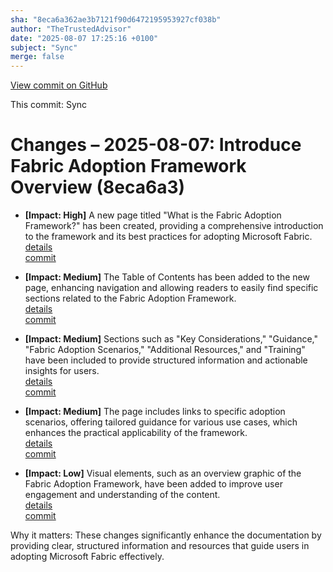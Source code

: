 ```yaml
---
sha: "8eca6a362ae3b7121f90d6472195953927cf038b"
author: "TheTrustedAdvisor"
date: "2025-08-07 17:25:16 +0100"
subject: "Sync"
merge: false
---
```


[View commit on GitHub](https://github.com/TheTrustedAdvisor/FabricAdoptionFramework/commit/8eca6a362ae3b7121f90d6472195953927cf038b)

This commit: Sync

# Changes – 2025-08-07: Introduce Fabric Adoption Framework Overview (8eca6a3)

- **[Impact: High]** A new page titled "What is the Fabric Adoption Framework?" has been created, providing a comprehensive introduction to the framework and its best practices for adopting Microsoft Fabric.  
   [details](/docs/about/changes/2025-08-07-what-is-the-fabric-adoption-framework)  
   [commit](https://github.com/TheTrustedAdvisor/FabricAdoptionFramework/commit/8eca6a362ae3b7121f90d6472195953927cf038b)

- **[Impact: Medium]** The Table of Contents has been added to the new page, enhancing navigation and allowing readers to easily find specific sections related to the Fabric Adoption Framework.  
   [details](/docs/about/changes/2025-08-07-what-is-the-fabric-adoption-framework)  
   [commit](https://github.com/TheTrustedAdvisor/FabricAdoptionFramework/commit/8eca6a362ae3b7121f90d6472195953927cf038b)

- **[Impact: Medium]** Sections such as "Key Considerations," "Guidance," "Fabric Adoption Scenarios," "Additional Resources," and "Training" have been included to provide structured information and actionable insights for users.  
   [details](/docs/about/changes/2025-08-07-what-is-the-fabric-adoption-framework)  
   [commit](https://github.com/TheTrustedAdvisor/FabricAdoptionFramework/commit/8eca6a362ae3b7121f90d6472195953927cf038b)

- **[Impact: Medium]** The page includes links to specific adoption scenarios, offering tailored guidance for various use cases, which enhances the practical applicability of the framework.  
   [details](/docs/about/changes/2025-08-07-what-is-the-fabric-adoption-framework)  
   [commit](https://github.com/TheTrustedAdvisor/FabricAdoptionFramework/commit/8eca6a362ae3b7121f90d6472195953927cf038b)

- **[Impact: Low]** Visual elements, such as an overview graphic of the Fabric Adoption Framework, have been added to improve user engagement and understanding of the content.  
   [details](/docs/about/changes/2025-08-07-what-is-the-fabric-adoption-framework)  
   [commit](https://github.com/TheTrustedAdvisor/FabricAdoptionFramework/commit/8eca6a362ae3b7121f90d6472195953927cf038b)

Why it matters: These changes significantly enhance the documentation by providing clear, structured information and resources that guide users in adopting Microsoft Fabric effectively.
